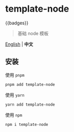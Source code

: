 # template-node

{{badges}}

> 基础 node 模板

[English](./README.md) | **中文**

## 安装

使用 `pnpm`

```bash
pnpm add template-node
```

使用 `yarn`

```bash
yarn add template-node
```

使用 `npm`

```bash
npm i template-node
```